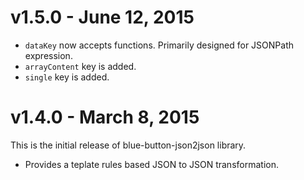 # v1.5.0 - June 12, 2015

- `dataKey` now accepts functions.  Primarily designed for JSONPath expression.
- `arrayContent` key is added.
- `single` key is added.

# v1.4.0 - March 8, 2015

This is the initial release of blue-button-json2json library.

- Provides a teplate rules based JSON to JSON transformation.

